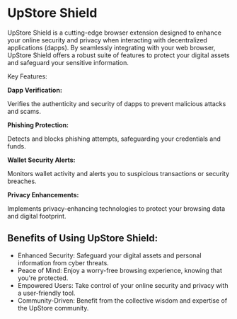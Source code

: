 # UpStore Shield
UpStore Shield is a cutting-edge browser extension designed to enhance your online security and privacy when interacting with decentralized applications (dapps). By seamlessly integrating with your web browser, UpStore Shield offers a robust suite of features to protect your digital assets and safeguard your sensitive information.

Key Features:

**Dapp Verification:** 

Verifies the authenticity and security of dapps to prevent malicious attacks and scams.

**Phishing Protection:** 

Detects and blocks phishing attempts, safeguarding your credentials and funds.

**Wallet Security Alerts:** 

Monitors wallet activity and alerts you to suspicious transactions or security breaches.

**Privacy Enhancements:** 

Implements privacy-enhancing technologies to protect your browsing data and digital footprint.

## Benefits of Using UpStore Shield:

- Enhanced Security: Safeguard your digital assets and personal information from cyber threats.
- Peace of Mind: Enjoy a worry-free browsing experience, knowing that you're protected.
- Empowered Users: Take control of your online security and privacy with a user-friendly tool.
- Community-Driven: Benefit from the collective wisdom and expertise of the UpStore community.